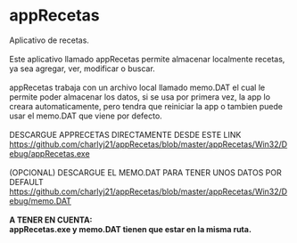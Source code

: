 # appRecetas
Aplicativo de recetas.
<br><br>
Este aplicativo llamado appRecetas permite almacenar localmente recetas, ya sea agregar, ver, modificar o buscar.
<br><br>
appRecetas trabaja con un archivo local llamado memo.DAT el cual le permite poder almacenar los datos, si se usa por primera vez,
la app lo creara automaticamente, pero tendra que reiniciar la app o tambien puede usar el memo.DAT que viene por defecto.
<br><br>
DESCARGUE APPRECETAS DIRECTAMENTE DESDE ESTE LINK<br>
https://github.com/charlyj21/appRecetas/blob/master/appRecetas/Win32/Debug/appRecetas.exe
<br><br>
(OPCIONAL) DESCARGUE EL MEMO.DAT PARA TENER UNOS DATOS POR DEFAULT<br>
https://github.com/charlyj21/appRecetas/blob/master/appRecetas/Win32/Debug/memo.DAT
<br><br>
<b>A TENER EN CUENTA:</b><br>
<b>appRecetas.exe y memo.DAT tienen que estar en la misma ruta.</b>
